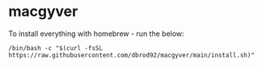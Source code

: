 # macgyver

To install everything with homebrew - run the below:

```
/bin/bash -c "$(curl -fsSL https://raw.githubusercontent.com/dbrod92/macgyver/main/install.sh)"
```
